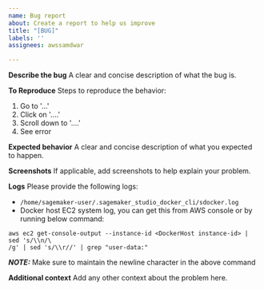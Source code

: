 ```yaml
---
name: Bug report
about: Create a report to help us improve
title: "[BUG]"
labels: ''
assignees: awssamdwar

---
```


**Describe the bug**
A clear and concise description of what the bug is.

**To Reproduce**
Steps to reproduce the behavior:
1. Go to '...'
2. Click on '....'
3. Scroll down to '....'
4. See error

**Expected behavior**
A clear and concise description of what you expected to happen.

**Screenshots**
If applicable, add screenshots to help explain your problem.

**Logs**
Please provide the following logs:
- `/home/sagemaker-user/.sagemaker_studio_docker_cli/sdocker.log`
- Docker host EC2 system log, you can get this from AWS console or by running below command:
```
aws ec2 get-console-output --instance-id <DockerHost instance-id> | sed 's/\\n/\
/g' | sed 's/\\r//' | grep "user-data:"
```
***NOTE:*** Make sure to maintain the newline character in the above command

**Additional context**
Add any other context about the problem here.
